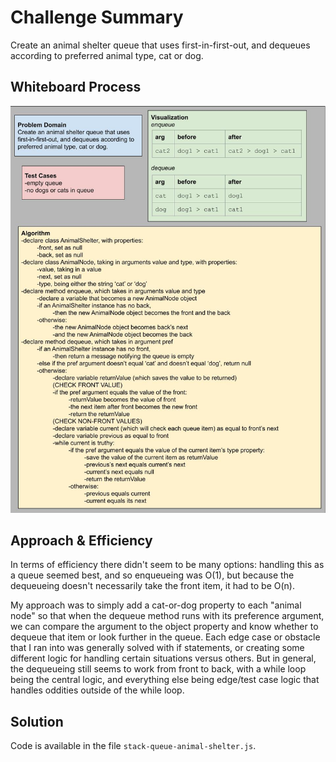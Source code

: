 # Challenge Summary

Create an animal shelter queue that uses first-in-first-out, and dequeues according to preferred animal type, cat or dog.

## Whiteboard Process

![whiteboard](./stack-queue-animal-shelter.jpg)

## Approach & Efficiency

In terms of efficiency there didn't seem to be many options: handling this as a queue seemed best, and so enqueueing was O(1), but because the dequeueing doesn't necessarily take the front item, it had to be O(n).

My approach was to simply add a cat-or-dog property to each "animal node" so that when the dequeue method runs with its preference argument, we can compare the argument to the object property and know whether to dequeue that item or look further in the queue. Each edge case or obstacle that I ran into was generally solved with if statements, or creating some different logic for handling certain situations versus others. But in general, the dequeueing still seems to work from front to back, with a while loop being the central logic, and everything else being edge/test case logic that handles oddities outside of the while loop.

## Solution

Code is available in the file `stack-queue-animal-shelter.js`.
